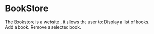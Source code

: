 # BookStore
The Bookstore is a website , it allows the user to:  Display a list of books. Add a book. Remove a selected book.
